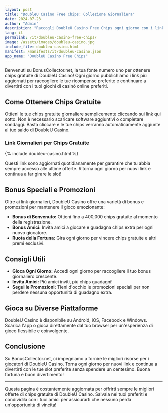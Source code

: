 ```yaml
---
layout: post
title: "DoubleU Casino Free Chips: Collezione Giornaliera"
date: 2024-07-23
author: "Admin"
description: "Raccogli DoubleU Casino Free Chips ogni giorno con i link sicuri e aggiornati. Ottieni fiches gratuite per giocare ai tuoi giochi da casinò preferiti."
lang: it
permalink: /it/doubleu-casino-free-chips/
image: /assets/images/doubleu-casino.jpg
include_file: doubleu-casino.html
manifest: /manifests/it/doubleu-casino.json
app_name: "DoubleU Casino Free Chips"
---
```


Benvenuti su BonusCollector.net, la tua fonte numero uno per ottenere chips gratuite di DoubleU Casino! Ogni giorno pubblichiamo i link più aggiornati per raccogliere le tue ricompense preferite e continuare a divertirti con i tuoi giochi di casinò online preferiti.

## Come Ottenere Chips Gratuite

Ottieni le tue chips gratuite giornaliere semplicemente cliccando sui link qui sotto. Non è necessario scaricare software aggiuntivi o completare sondaggi. Basta cliccare e le tue chips verranno automaticamente aggiunte al tuo saldo di DoubleU Casino.

### Link Giornalieri per Chips Gratuite

{% include doubleu-casino.html %}

Questi link sono aggiornati quotidianamente per garantire che tu abbia sempre accesso alle ultime offerte. Ritorna ogni giorno per nuovi link e continua a far girare le slot!

## Bonus Speciali e Promozioni

Oltre ai link giornalieri, DoubleU Casino offre una varietà di bonus e promozioni per mantenere il gioco emozionante:

- **Bonus di Benvenuto:** Ottieni fino a 400,000 chips gratuite al momento della registrazione.
- **Bonus Amici:** Invita amici a giocare e guadagna chips extra per ogni nuovo giocatore.
- **Ruota della Fortuna:** Gira ogni giorno per vincere chips gratuite e altri premi esclusivi.

## Consigli Utili

- **Gioca Ogni Giorno:** Accedi ogni giorno per raccogliere il tuo bonus giornaliero crescente.
- **Invita Amici:** Più amici inviti, più chips guadagni!
- **Segui le Promozioni:** Tieni d'occhio le promozioni speciali per non perdere nessuna opportunità di guadagno extra.

## Gioca su Diverse Piattaforme

DoubleU Casino è disponibile su Android, iOS, Facebook e Windows. Scarica l'app o gioca direttamente dal tuo browser per un'esperienza di gioco flessibile e coinvolgente.

## Conclusione

Su BonusCollector.net, ci impegniamo a fornire le migliori risorse per i giocatori di DoubleU Casino. Torna ogni giorno per nuovi link e continua a divertirti con le tue slot preferite senza spendere un centesimo. Buona fortuna e buon divertimento!

---

Questa pagina è costantemente aggiornata per offrirti sempre le migliori offerte di chips gratuite di DoubleU Casino. Salvala nei tuoi preferiti e condividila con i tuoi amici per assicurarti che nessuno perda un'opportunità di vincita!